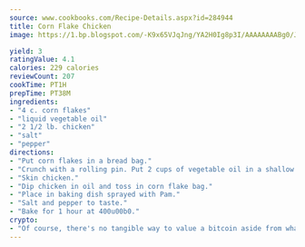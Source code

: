 ```yaml
---
source: www.cookbooks.com/Recipe-Details.aspx?id=284944
title: Corn Flake Chicken
image: https://1.bp.blogspot.com/-K9x65VJqJng/YA2H0Ig8p3I/AAAAAAAABg0/JRKr7ZzesxofwlGw6YudXad_aQn9BD52QCLcBGAsYHQ/s299/2.png

yield: 3
ratingValue: 4.1
calories: 229 calories
reviewCount: 207
cookTime: PT1H
prepTime: PT38M
ingredients:
- "4 c. corn flakes"
- "liquid vegetable oil"
- "2 1/2 lb. chicken"
- "salt"
- "pepper"
directions:
- "Put corn flakes in a bread bag."
- "Crunch with a rolling pin. Put 2 cups of vegetable oil in a shallow bowl."
- "Skin chicken."
- "Dip chicken in oil and toss in corn flake bag."
- "Place in baking dish sprayed with Pam."
- "Salt and pepper to taste."
- "Bake for 1 hour at 400u00b0."
crypto:
- "Of course, there's no tangible way to value a bitcoin aside from what someone else believes it is worth."
---
```

